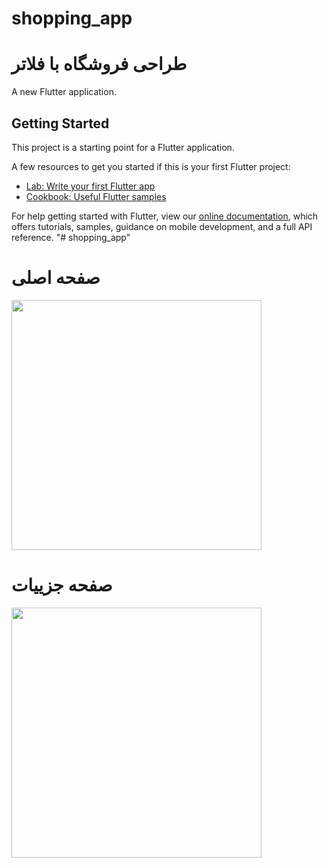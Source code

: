 # shopping_app
# طراحی فروشگاه با فلاتر

A new Flutter application.

## Getting Started

This project is a starting point for a Flutter application.

A few resources to get you started if this is your first Flutter project:

- [Lab: Write your first Flutter app](https://flutter.dev/docs/get-started/codelab)
- [Cookbook: Useful Flutter samples](https://flutter.dev/docs/cookbook)

For help getting started with Flutter, view our
[online documentation](https://flutter.dev/docs), which offers tutorials,
samples, guidance on mobile development, and a full API reference.
"# shopping_app" 


# صفحه اصلی
<div>
    <img src="https://user-images.githubusercontent.com/24282351/71313810-3e0ac480-2453-11ea-8041-b37375b6765e.png" width="400px"</img> 
    </div>

# صفحه جزییات 
<div>
    <img src="https://user-images.githubusercontent.com/24282351/71314277-7530a400-245a-11ea-94ce-70e819ea4816.png" width="400px"</img> 
    </div>
